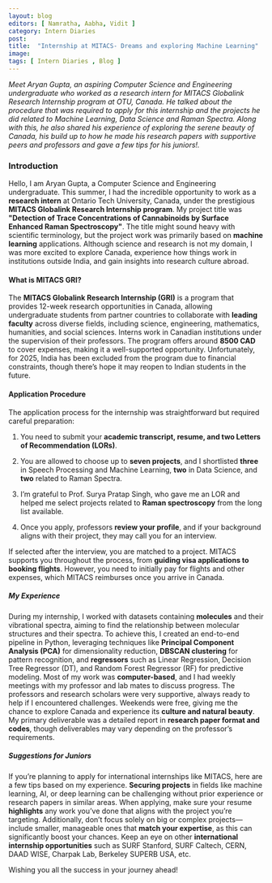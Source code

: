 ```yaml
---
layout: blog
editors: [ Namratha, Aabha, Vidit ]
category: Intern Diaries
post: 
title:  "Internship at MITACS- Dreams and exploring Machine Learning"
image: 
tags: [ Intern Diaries , Blog ]
--- 
```


*Meet Aryan Gupta, an aspiring Computer Science and Engineering undergraduate who worked as a research intern for MITACS Globalink Research Internship program at OTU, Canada. He talked about the procedure that was required to apply for this internship and the projects he did related to Machine Learning, Data Science and Raman Spectra. Along with this, he also shared his experience of exploring the serene beauty of Canada, his build up to how he made his research papers with supportive peers and professors and gave a few tips for his juniors!.*


### Introduction

Hello, I am Aryan Gupta, a Computer Science and Engineering undergraduate. This summer, I had the incredible opportunity to work as a **research intern** at Ontario Tech University, Canada, under the prestigious **MITACS Globalink Research Internship program**. My project title was **"Detection of Trace Concentrations of Cannabinoids by Surface Enhanced Raman Spectroscopy"**. The title might sound heavy with scientific terminology, but the project work was primarily based on **machine learning** applications. Although science and research is not my domain, I was more excited to explore Canada, experience how things work in institutions outside India, and gain insights into research culture abroad.


#### What is MITACS GRI?

The **MITACS Globalink Research Internship (GRI)** is a program that provides 12-week research opportunities in Canada, allowing undergraduate students from partner countries to collaborate with **leading faculty** across diverse fields, including science, engineering, mathematics, humanities, and social sciences. Interns work in Canadian institutions under the supervision of their professors. The program offers around **8500 CAD** to cover expenses, making it a well-supported opportunity. Unfortunately, for 2025, India has been excluded from the program due to financial constraints, though there’s hope it may reopen to Indian students in the future.


#### Application Procedure

The application process for the internship was straightforward but required careful preparation:

1. You need to submit your **academic transcript, resume, and two Letters of Recommendation (LORs)**.

2. You are allowed to choose up to **seven projects**, and I shortlisted **three** in Speech Processing and Machine Learning, **two** in Data Science, and **two** related to Raman Spectra.

3. I’m grateful to Prof. Surya Pratap Singh, who gave me an LOR and helped me select projects related to **Raman spectroscopy** from the long list available.

4. Once you apply, professors **review your profile**, and if your background aligns with their project, they may call you for an interview.

If selected after the interview, you are matched to a project. MITACS supports you throughout the process, from **guiding visa applications to booking flights**. However, you need to initially pay for flights and other expenses, which MITACS reimburses once you arrive in Canada.


##### My Experience

During my internship, I worked with datasets containing **molecules** and their vibrational spectra, aiming to find the relationship between molecular structures and their spectra. To achieve this, I created an end-to-end pipeline in Python, leveraging techniques like **Principal Component Analysis (PCA)** for dimensionality reduction, **DBSCAN clustering** for pattern recognition, and **regressors** such as Linear Regression, Decision Tree Regressor (DT), and Random Forest Regressor (RF) for predictive modeling. Most of my work was **computer-based**, and I had weekly meetings with my professor and lab mates to discuss progress. The professors and research scholars were very supportive, always ready to help if I encountered challenges. Weekends were free, giving me the chance to explore Canada and experience its **culture and natural beauty**. My primary deliverable was a detailed report in **research paper format and codes**, though deliverables may vary depending on the professor’s requirements.


##### Suggestions for Juniors

If you’re planning to apply for international internships like MITACS, here are a few tips based on my experience. **Securing projects** in fields like machine learning, AI, or deep learning can be challenging without prior experience or research papers in similar areas. When applying, make sure your resume **highlights** any work you’ve done that aligns with the project you’re targeting. Additionally, don’t focus solely on big or complex projects— include smaller, manageable ones that **match your expertise**, as this can significantly boost your chances. Keep an eye on other **international internship opportunities** such as SURF Stanford, SURF Caltech, CERN, DAAD WISE, Charpak Lab, Berkeley SUPERB USA, etc. 


Wishing you all the success in your journey ahead!


